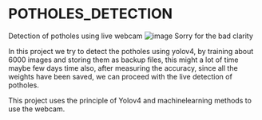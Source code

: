 # POTHOLES_DETECTION
Detection of potholes using live webcam
![image](https://user-images.githubusercontent.com/66819327/128059812-b86fc94c-3ed6-4d35-ac37-4d5074c240fd.png)
Sorry for the bad clarity

In this project we try to detect the potholes using yolov4, by training about 6000 images and storing them as backup files, this might a lot of time maybe few days time also, after measuring the accuracy, since all the weights have been saved, we can proceed with the live detection of potholes. 

This project uses the principle of Yolov4 and machinelearning methods to use the webcam.
